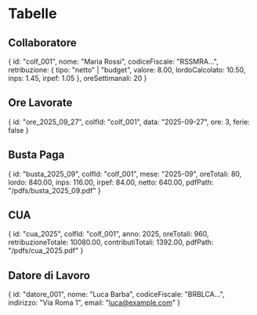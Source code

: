 # Tabelle

## Collaboratore
{
  id: "colf_001",
  nome: "Maria Rossi",
  codiceFiscale: "RSSMRA...",
  retribuzione: {
    tipo: "netto" | "budget",
    valore: 8.00,
    lordoCalcolato: 10.50,
    inps: 1.45,
    irpef: 1.05
  },
  oreSettimanali: 20
}

## Ore Lavorate
{
  id: "ore_2025_09_27",
  colfId: "colf_001",
  data: "2025-09-27",
  ore: 3,
  ferie: false
}

## Busta Paga
{
  id: "busta_2025_09",
  colfId: "colf_001",
  mese: "2025-09",
  oreTotali: 80,
  lordo: 840.00,
  inps: 116.00,
  irpef: 84.00,
  netto: 640.00,
  pdfPath: "/pdfs/busta_2025_09.pdf"
}

## CUA
{
  id: "cua_2025",
  colfId: "colf_001",
  anno: 2025,
  oreTotali: 960,
  retribuzioneTotale: 10080.00,
  contributiTotali: 1392.00,
  pdfPath: "/pdfs/cua_2025.pdf"
}

## Datore di Lavoro
{
  id: "datore_001",
  nome: "Luca Barba",
  codiceFiscale: "BRBLCA...",
  indirizzo: "Via Roma 1",
  email: "luca@example.com"
}
